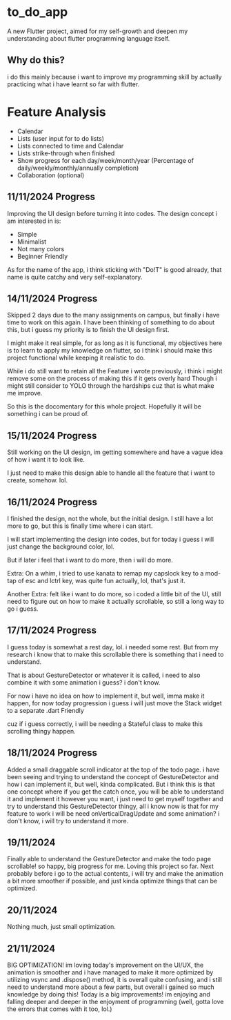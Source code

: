 # to_do_app

A new Flutter project, aimed for my self-growth and deepen my understanding about flutter programming language itself.

## Why do this?

i do this mainly because i want to improve my programming skill by actually practicing what i have learnt so far with flutter.

# Feature Analysis
- Calendar
- Lists (user input for to do lists)
- Lists connected to time and Calendar
- Lists strike-through when finished
- Show progress for each day/week/month/year (Percentage of daily/weekly/monthly/annually completion)
- Collaboration (optional)

## 11/11/2024 Progress
Improving the UI design before turning it into codes. The design concept i am interested in is:
- Simple
- Minimalist
- Not many colors
- Beginner Friendly

As for the name of the app, i think sticking with "Do!T" is good already, that name is quite catchy and very self-explanatory.

## 14/11/2024 Progress
Skipped 2 days due to the many assignments on campus, but finally i have time to work on this again.
I have been thinking of something to do about this, but i guess my priority is to finish the UI design first.

I might make it real simple, for as long as it is functional, my objectives here is to learn to apply my knowledge on flutter,
so i think i should make this project functional while keeping it realistic to do.

While i do still want to retain all the Feature i wrote previously, i think i might remove some on the process of making this if it gets overly hard
Though i might still consider to YOLO through the hardships cuz that is what make me improve.

So this is the docomentary for this whole project. Hopefully it will be something i can be proud of.

## 15/11/2024 Progress
Still working on the UI design, im getting somewhere and have a vague idea of how i want it to look like.

I just need to make this design able to handle all the feature that i want to create, somehow. lol.

## 16/11/2024 Progress
I finished the design, not the whole, but the initial design. I still have a lot more to go, but this is finally time where i can start.

I will start implementing the design into codes, but for today i guess i will just change the background color, lol.

But if later i feel that i want to do more, then i will do more.

Extra: On a whim, i tried to use kanata to remap my capslock key to a mod-tap of esc and lctrl key, was quite fun actually, lol, that's just it.

Another Extra: felt like i want to do more, so i coded a little bit of the UI, still need to figure out on how to make it actually scrollable, so still a long way to go i guess.

## 17/11/2024 Progress
I guess today is somewhat a rest day, lol. i needed some rest. But from my research i know that to make this scrollable there is something that i need to understand.

That is about GestureDetector or whatever it is called, i need to also combine it with some animation i guess? i don't know.

For now i have no idea on how to implement it, but well, imma make it happen, for now today progression i guess i will just move the Stack widget to a separate .dart Friendly

cuz if i guess correctly, i will be needing a Stateful class to make this scrolling thingy happen.

## 18/11/2024 Progress
Added a small draggable scroll indicator at the top of the todo page. i have been seeing and trying to understand the concept of GestureDetector and how i can implement it, but well, kinda complicated. But i think this is that one concept where if you get the catch once, you will be able to understand it and implement it however you want, i just need to get myself together and try to understand this GestureDetector thingy, all i know now is that for my feature to work i will be need onVerticalDragUpdate and some animation? i don't know, i will try to understand it more.

## 19/11/2024
Finally able to understand the GestureDetector and make the todo page scrollable! so happy, big progress for me. Loving this project so far. Next probably before i go to the actual contents, i will try and make the animation a bit more smoother if possible, and just kinda optimize things that can be optimized.

## 20/11/2024
Nothing much, just small optimization.

## 21/11/2024
BIG OPTIMIZATION! im loving today's improvement on the UI/UX, the animation is smoother and i have managed to make it more optimized by utilizing vsync and .dispose() method, it is overall quite confusing, and i still need to understand more about a few parts, but overall i gained so much knowledge by doing this! Today is a big improvements! im enjoying and falling deeper and deeper in the enjoyment of programming (well, gotta love the errors that comes with it too, lol.)